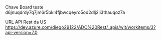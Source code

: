 Chave Board teste
d6jnuqdrdy7q7jm6r5bkl4fjbwcqeyro5od2dlj2ii3thauqoz7a

URL API Rest da US
https://dev.azure.com/diego29122/ADO%20Rest/_apis/wit/workitems/3?api-version=7.0
